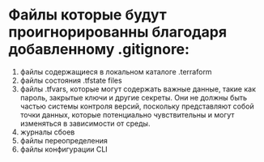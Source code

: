 # Файлы которые будут проигнорированны благодаря добавленному .gitignore:
1.	файлы содержащиеся в локальном каталоге .terraform
2.	файлы состояния .tfstate files
3.	файлы .tfvars, которые могут содержать важные данные, такие как пароль, закрытые ключи и другие секреты. Они не должны быть частью системы контроля версий, поскольку представляют собой точки данных, которые потенциально чувствительны и могут изменяться в зависимости от среды.
4.	журналы сбоев
5.	файлы переопределения
6.	файлы конфигурации CLI
